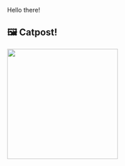Hello there!



## 🖼️ Catpost!

<sub>
    <img src="https://cdn2.thecatapi.com/images/3if.jpg" height="256">
</sub>


